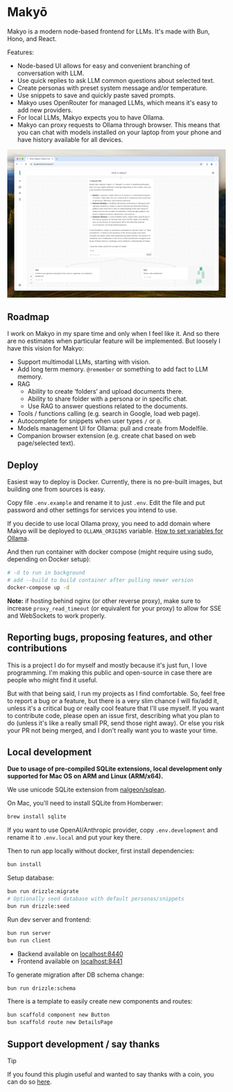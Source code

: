 # Makyō

Makyo is a modern node-based frontend for LLMs. It's made with Bun, Hono, and React.

Features:
* Node-based UI allows for easy and convenient branching of conversation with LLM.
* Use quick replies to ask LLM common questions about selected text.
* Create personas with preset system message and/or temperature.
* Use snippets to save and quickly paste saved prompts.
* Makyo uses OpenRouter for managed LLMs, which means it's easy to add new providers.
* For local LLMs, Makyo expects you to have Ollama.
* Makyo can proxy requests to Ollama through browser. This means that you can chat with models installed on your laptop from your phone and have history available for all devices.

![Screenshot of the UI](.github/screenshot.png)


## Roadmap

I work on Makyo in my spare time and only when I feel like it. And so there are no estimates when particular feature will be implemented. But loosely I have this vision for Makyo:

- Support multimodal LLMs, starting with vision.
- Add long term memory. `@remember` or something to add fact to LLM memory.
- RAG
    - Ability to create ‘folders’ and upload documents there.
    - Ability to share folder with a persona or in specific chat.
    - Use RAG to answer questions related to the documents.
- Tools / functions calling (e.g. search in Google, load web page).
- Autocomplete for snippets when user types `/` or `@`.
- Models management UI for Ollama: pull and create from Modelfile.
- Companion browser extension (e.g. create chat based on web page/selected text).

## Deploy

Easiest way to deploy is Docker. Currently, there is no pre-built images, but building one from sources is easy.

Copy file `.env.example` and rename it to just `.env`. Edit the file and put password and other settings for services you intend to use.

If you decide to use local Ollama proxy, you need to add domain where Makyo will be deployed to `OLLAMA_ORIGINS` variable. [How to set variables for Ollama](https://github.com/ollama/ollama/blob/main/docs/faq.md#how-do-i-configure-ollama-server).

And then run container with docker compose (might require using sudo, depending on Docker setup):

```bash
# -d to run in background
# add --build to build container after pulling newer version
docker-compose up -d
```

**Note:** if hosting behind nginx (or other reverse proxy), make sure to increase `proxy_read_timeout` (or equivalent for your proxy) to allow for SSE and WebSockets to work properly.

## Reporting bugs, proposing features, and other contributions

This is a project I do for myself and mostly because it's just fun, I love programming. I'm making this public and open-source in case there are people who might find it useful.

But with that being said, I run my projects as I find comfortable. So, feel free to report a bug or a feature, but there is a very slim chance I will fix/add it, unless it's a critical bug or really cool feature that I'll use myself. If you want to contribute code, please open an issue first, describing what you plan to do (unless it's like a really small PR, send those right away). Or else you risk your PR not being merged, and I don't really want you to waste your time.


## Local development

**Due to usage of pre-compiled SQLite extensions, local development only supported for Mac OS on ARM and Linux (ARM/x64).**

We use unicode SQLite extension from [nalgeon/sqlean](https://github.com/nalgeon/sqlean).

On Mac, you'll need to install SQLite from Homberwer:

```bash
brew install sqlite
```

If you want to use OpenAI/Anthropic provider, copy `.env.development` and rename it to `.env.local` and put your key there.

Then to run app locally without docker, first install dependencies:

```bash
bun install
```

Setup database:

```bash
bun run drizzle:migrate
# Optionally seed database with default personas/snippets
bun run drizzle:seed
```

Run dev server and frontend:

```bash
bun run server
bun run client
```

* Backend available on [localhost:8440](http://localhost:8440)
* Frontend available on [localhost:8441](http://localhost:8441)

To generate migration after DB schema change:

```bash
bun run drizzle:schema
```

There is a template to easily create new components and routes:

```bash
bun scaffold component new Button
bun scaffold route new DetailsPage
```

## Support development / say thanks

> [!TIP]
> If you found this plugin useful and wanted to say thanks with a coin, you can do so [here](https://sinja.io/support).
